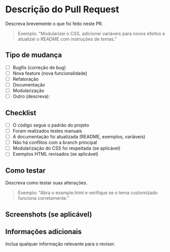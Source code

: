 # Descrição do Pull Request

Descreva brevemente o que foi feito neste PR.

> Exemplo: "Modularizei o CSS, adicionei variáveis para novos efeitos e atualizei o README com instruções de temas."

## Tipo de mudança
- [ ] Bugfix (correção de bug)
- [ ] Nova feature (nova funcionalidade)
- [ ] Refatoração
- [ ] Documentação
- [ ] Modularização
- [ ] Outro (descreva):

## Checklist
- [ ] O código segue o padrão do projeto
- [ ] Foram realizados testes manuais
- [ ] A documentação foi atualizada (README, exemplos, variáveis)
- [ ] Não há conflitos com a branch principal
- [ ] Modularização do CSS foi respeitada (se aplicável)
- [ ] Exemplos HTML revisados (se aplicável)

## Como testar
Descreva como testar suas alterações.

> Exemplo: "Abra o example.html e verifique se o tema customizado funciona corretamente."

## Screenshots (se aplicável)

## Informações adicionais
Inclua qualquer informação relevante para o revisor. 